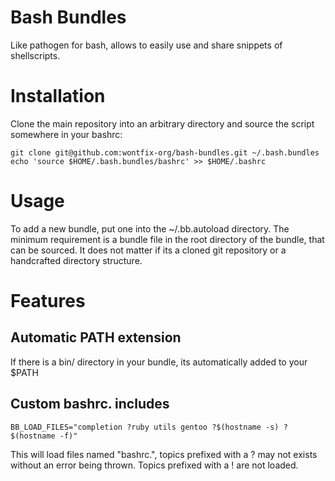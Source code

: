# Bash Bundles

Like pathogen for bash, allows to easily use and share snippets of shellscripts.

# Installation

Clone the main repository into an arbitrary directory and source the script somewhere in your bashrc:

    git clone git@github.com:wontfix-org/bash-bundles.git ~/.bash.bundles
    echo 'source $HOME/.bash.bundles/bashrc' >> $HOME/.bashrc

# Usage

To add a new bundle, put one into the ~/.bb.autoload directory. The minimum requirement
is a bundle file in the root directory of the bundle, that can be sourced. It does not
matter if its a cloned git repository or a handcrafted directory structure.

# Features

## Automatic PATH extension

If there is a bin/ directory in your bundle, its automatically added to your $PATH

## Custom bashrc.<topic> includes

	BB_LOAD_FILES="completion ?ruby utils gentoo ?$(hostname -s) ?$(hostname -f)"

This will load files named "bashrc.<topic>", topics prefixed with a ? may not exists
without an error being thrown. Topics prefixed with a ! are not loaded.
